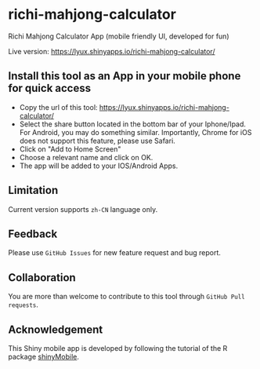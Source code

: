 # richi-mahjong-calculator

Richi Mahjong Calculator App (mobile friendly UI, developed for fun)

Live version: https://lyux.shinyapps.io/richi-mahjong-calculator/

## Install this tool as an App in your mobile phone for quick access

- Copy the url of this tool: https://lyux.shinyapps.io/richi-mahjong-calculator/
- Select the share button located in the bottom bar of your Iphone/Ipad. For Android, you may do something similar. Importantly, Chrome for iOS does not support this feature, please use Safari.
- Click on "Add to Home Screen"
- Choose a relevant name and click on OK. 
- The app will be added to your IOS/Android Apps.

## Limitation

Current version supports `zh-CN` language only.

## Feedback

Please use `GitHub Issues` for new feature request and bug report.

## Collaboration

You are more than welcome to contribute to this tool through `GitHub Pull requests`.

## Acknowledgement

This Shiny mobile app is developed by following the tutorial of the R package [shinyMobile](https://shinymobile.rinterface.com/).

